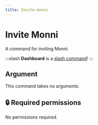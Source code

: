 ```yaml
---
title: Invite-monni
---
```

# Invite Monni

A command for inviting Monni.

:::slash
**Dashboard** is a [slash command](/misc/info/slash/)!
:::

## Argument

This command takes no arguments.

## 🔒 Required permissions

No permissions required.